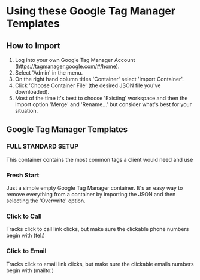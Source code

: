 # Using these Google Tag Manager Templates

## How to Import
1. Log into your own Google Tag Manager Account (https://tagmanager.google.com/#/home).
2. Select 'Admin' in the menu.
3. On the right hand column titles 'Container' select 'Import Container'.
4. Click 'Choose Container File' (the desired JSON file you've downloaded).
5. Most of the time it's best to choose 'Existing' workspace and then the import option 'Merge' and 'Rename...' but consider what's best for your situation.

## Google Tag Manager Templates

### FULL STANDARD SETUP
This container contains the most common tags a client would need and use

### Fresh Start
Just a simple empty Google Tag Manager container. It's an easy way to remove everything from a container by importing the JSON and then selecting the 'Overwrite' option.

### Click to Call
Tracks click to call link clicks, but make sure the clickable phone numbers begin with (tel:)

### Click to Email
Tracks click to email link clicks, but make sure the clickable emails numbers begin with (mailto:)